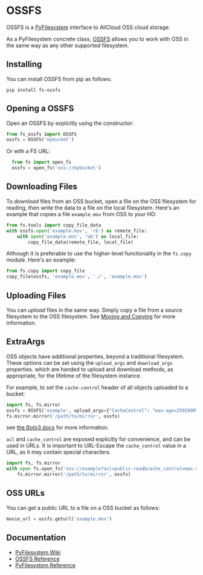 # OSSFS

OSSFS is a [PyFilesystem](https://www.pyfilesystem.org/) interface to
AliCloud OSS cloud storage.

As a PyFilesystem concrete class, [OSSFS](http://fs-ossfs.readthedocs.io/en/latest/) allows you to work with OSS in the
same way as any other supported filesystem.

## Installing

You can install OSSFS from pip as follows:

```
pip install fs-ossfs
```

## Opening a OSSFS

Open an OSSFS by explicitly using the constructor:

```python
from fs_ossfs import OSSFS
ossfs = OSSFS('mybucket')
```

Or with a FS URL:

```python
  from fs import open_fs
  ossfs = open_fs('oss://mybucket')
```

## Downloading Files

To _download_ files from an OSS bucket, open a file on the OSS
filesystem for reading, then write the data to a file on the local
filesystem. Here's an example that copies a file `example.mov` from
OSS to your HD:

```python
from fs.tools import copy_file_data
with ossfs.open('example.mov', 'rb') as remote_file:
    with open('example.mov', 'wb') as local_file:
        copy_file_data(remote_file, local_file)
```

Although it is preferable to use the higher-level functionality in the
`fs.copy` module. Here's an example:

```python
from fs.copy import copy_file
copy_file(ossfs, 'example.mov', './', 'example.mov')
```

## Uploading Files

You can _upload_ files in the same way. Simply copy a file from a
source filesystem to the OSS filesystem.
See [Moving and Copying](https://docs.pyfilesystem.org/en/latest/guide.html#moving-and-copying)
for more information.

## ExtraArgs

OSS objects have additional properties, beyond a traditional
filesystem. These options can be set using the `upload_args`
and `download_args` properties. which are handed to upload
and download methods, as appropriate, for the lifetime of the
filesystem instance.

For example, to set the `cache-control` header of all objects
uploaded to a bucket:

```python
import fs, fs.mirror
ossfs = OSSFS('example', upload_args={"CacheControl": "max-age=2592000", "ACL": "public-read"})
fs.mirror.mirror('/path/to/mirror', ossfs)
```

see [the Boto3 docs](https://boto3.readthedocs.io/en/latest/reference/customizations/s3.html#boto3.s3.transfer.S3Transfer.ALLOWED_UPLOAD_ARGS)
for more information.

`acl` and `cache_control` are exposed explicitly for convenience, and can be used in URLs.
It is important to URL-Escape the `cache_control` value in a URL, as it may contain special characters.

```python
import fs, fs.mirror
with open fs.open_fs('oss://example?acl=public-read&cache_control=max-age%3D2592000%2Cpublic') as ossfs
    fs.mirror.mirror('/path/to/mirror', ossfs)
```

## OSS URLs

You can get a public URL to a file on a OSS bucket as follows:

```python
movie_url = ossfs.geturl('example.mov')
```

## Documentation

- [PyFilesystem Wiki](https://www.pyfilesystem.org)
- [OSSFS Reference](http://fs-ossfs.readthedocs.io/en/latest/)
- [PyFilesystem Reference](https://docs.pyfilesystem.org/en/latest/reference/base.html)

